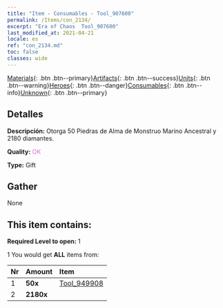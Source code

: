 ```yaml
---
title: "Item - Consumables - Tool_907600"
permalink: /Items/con_2134/
excerpt: "Era of Chaos  Tool_907600"
last_modified_at: 2021-04-21
locale: es
ref: "con_2134.md"
toc: false
classes: wide
---
```

 [Materials](/es/Items/){: .btn .btn--primary}[Artifacts](/es/Items/Artifacts/){: .btn .btn--success}[Units](/es/Items/Units/){: .btn .btn--warning}[Heroes](/es/Items/Heroes/){: .btn .btn--danger}[Consumables](/es/Items/Consumables/){: .btn .btn--info}[Unknown](/es/Items/Unknown/){: .btn .btn--primary}

## Detalles
 **Descripción:** Otorga 50 Piedras de Alma de Monstruo Marino Ancestral y 2180 diamantes.

 **Quality:** <span style="color: #DA70D6">OK</span>

 **Type:** Gift

## Gather

  None

## This item contains:

 **Required Level to open:** 1

 1 You would get **ALL** items  from:

  | Nr | Amount |     Item    |
  |:---|:-------|:------------|
  | 1 |  **50x** | [Tool_949908](/es/Items/unt_355/) |  | 
  | 2 |  **2180x** | <i class="fas fa-gem"/> |  | 
